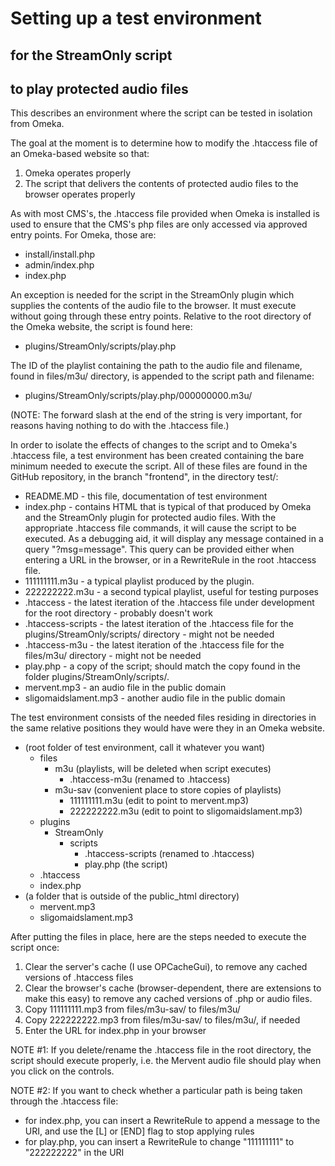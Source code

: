 # Setting up a test environment
## for the StreamOnly script
## to play protected audio files

This describes an environment where the script can be tested in isolation
from Omeka.

The goal at the moment is to determine how to modify the .htaccess file
of an Omeka-based website so that:
1. Omeka operates properly
2. The script that delivers the contents of protected audio files to the
browser operates properly

As with most CMS's, the .htaccess file provided when Omeka is installed
is used to ensure that the CMS's php files are only accessed via approved
entry points. For Omeka, those are:
* install/install.php
* admin/index.php
* index.php

An exception is needed for the script in the StreamOnly plugin which
supplies the contents of the audio file to the browser. It must execute
without going through these entry points. Relative to the root directory
of the Omeka website, the script is found here:
* plugins/StreamOnly/scripts/play.php

The ID of the playlist containing the path to the audio file and filename,
found in files/m3u/ directory, is appended to the script path and filename:
* plugins/StreamOnly/scripts/play.php/000000000.m3u/

(NOTE: The forward slash at the end of the string is very important,
for reasons having nothing to do with the .htaccess file.)

In order to isolate the effects of changes to the script and to Omeka's
.htaccess file, a test environment has been created containing the bare
minimum needed to execute the script. All of these files are found in the
GitHub repository, in the branch "frontend", in the directory test/:
* README.MD - this file, documentation of test environment
* index.php - contains HTML that is typical of that produced by Omeka
and the StreamOnly plugin for protected audio files. With the
appropriate .htaccess file commands, it will cause the script to be
executed. As a debugging aid, it will display any message contained
in a query "?msg=message". This query can be provided either when
entering a URL in the browser, or in a RewriteRule in the root
.htaccess file.
* 111111111.m3u - a typical playlist produced by the plugin.
* 222222222.m3u - a second typical playlist, useful for testing purposes
* .htaccess - the latest iteration of the .htaccess file under development
for the root directory - probably doesn't work
* .htaccess-scripts - the latest iteration of the .htaccess file
for the plugins/StreamOnly/scripts/ directory - might not be needed
* .htaccess-m3u - the latest iteration of the .htaccess file
for the files/m3u/ directory - might not be needed
* play.php - a copy of the script; should match the copy found in
 the folder plugins/StreamOnly/scripts/.
* mervent.mp3 - an audio file in the public domain
* sligomaidslament.mp3 - another audio file in the public domain


The test environment consists of the needed files residing in
directories in the same relative positions they would have
were they in an Omeka website.

* (root folder of test environment, call it whatever you want)
  * files
    * m3u (playlists, will be deleted when script executes)
      * .htaccess-m3u (renamed to .htaccess)
    * m3u-sav (convenient place to store copies of playlists)
      * 111111111.m3u (edit to point to mervent.mp3)
      * 222222222.m3u (edit to point to sligomaidslament.mp3)
  * plugins
    * StreamOnly
        * scripts
           * .htaccess-scripts (renamed to .htaccess)
           * play.php (the script)        
  * .htaccess
  * index.php
* (a folder that is outside of the public_html directory)
  * mervent.mp3
  * sligomaidslament.mp3

After putting the files in place, here are the steps needed to execute
the script once:

1. Clear the server's cache (I use OPCacheGui), to remove any cached
versions of .htaccess files
2. Clear the browser's cache (browser-dependent, there are extensions
to make this easy) to remove any cached versions of .php or audio files.
3. Copy 111111111.mp3 from files/m3u-sav/ to files/m3u/
4. Copy 222222222.mp3 from files/m3u-sav/ to files/m3u/, if needed
5. Enter the URL for index.php in your browser

NOTE #1: If you delete/rename the .htaccess file in the root directory,
the script should execute properly, i.e. the Mervent audio file should play
when you click on the controls.

NOTE #2: If you want to check whether a particular path is being taken
through the .htaccess file:
* for index.php, you can insert a RewriteRule to append a message to the URI,
and use the [L] or [END] flag to stop applying rules
* for play.php, you can insert a RewriteRule to change "111111111"
to "222222222" in the URI